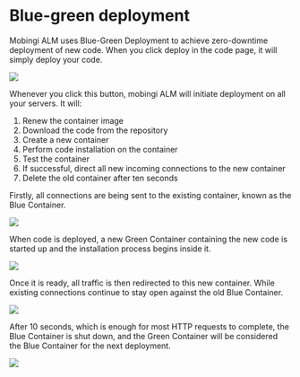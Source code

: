 # Blue-green deployment

Mobingi ALM uses Blue-Green Deployment to achieve zero-downtime deployment of new code. When you click deploy in the code page, it will simply deploy your code.

![](../../.gitbook/assets/bg-deploy1.png)

Whenever you click this button, mobingi ALM will initiate deployment on all your servers. It will:

1. Renew the container image
2. Download the code from the repository
3. Create a new container
4. Perform code installation on the container
5. Test the container
6. If successful, direct all new incoming connections to the new container
7. Delete the old container after ten seconds

Firstly, all connections are being sent to the existing container, known as the Blue Container.

![](../../.gitbook/assets/bg-deploy2.png)

When code is deployed, a new Green Container containing the new code is started up and the installation process begins inside it.  


![](../../.gitbook/assets/bg-deploy3.png)

Once it is ready, all traffic is then redirected to this new container. While existing connections continue to stay open against the old Blue Container.

![](../../.gitbook/assets/bg-deploy4.png)

After 10 seconds, which is enough for most HTTP requests to complete, the Blue Container is shut down, and the Green Container will be considered the Blue Container for the next deployment.

![](../../.gitbook/assets/bg-deploy5.png)

